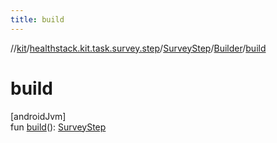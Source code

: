 ```yaml
---
title: build
---
```

//[kit](../../../../index.html)/[healthstack.kit.task.survey.step](../../index.html)/[SurveyStep](../index.html)/[Builder](index.html)/[build](build.html)



# build



[androidJvm]\
fun [build](build.html)(): [SurveyStep](../index.html)




